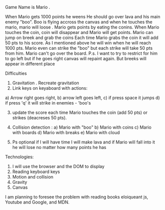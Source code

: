 Game Name is Mario .

When Mario gets 1000 points he weens
He should go over lava and his main enemy "boo".
Boo is flying accross the canvas and when he touches the mario, mario will loose .
Mario gets points by eating the conins. When Mario touches the coin, coin will disappear and Mario will get points. 
Mario can jump on breek and grab the coins 
Each time Mario grabs the coin it will add 50 pts to his score. As I mentioned above he will win when he will reach 1000 pts.
Mario even can strike the "boo" but each strike will take 50 pts from him.
Mario can't go over the board. P.s. I want to try to restrict for him to go left but if he goes right canvas will repaint again. But breeks will appear in different place


Difficulties 
1) Gravitation . Recreate gravitation
2) Link keys on keyaboard with actions: 

a) Arrow right goes right, 
b) arrow left goes left, 
c) if press space it jumps
d) if press 'q' it will strike in enemies - 'boo's

3) update the score each time Mario touches the coin (add 50 pts) or strikes (deacreses 50 pts).

4) Collision detection :
a) Mario with "boo"
b) Mario with coins
c) Mario with boards
d) Mario with breaks 
e) Mario with cloud

4) Ps optional if I will have time I will make lava and if Mario will fall into it he will lose no matter how many points he has   

Technologies: 

1) I will use the browser and the DOM to display
2) Reading keyboard keys
3) Motion and collision
4) Gravity
5) Canvas

I am planning to foresee the problem with reading books eloiqueant js, Youtube and Google, and MDN.





